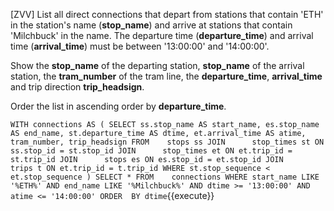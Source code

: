 [ZVV] List all direct connections that depart from stations that contain 'ETH' in the station's name (**stop_name**) and arrive at stations that contain 'Milchbuck' in the name. The departure time (**departure_time**) and arrival time (**arrival_time**) must be between '13:00:00' and '14:00:00'.

Show the **stop_name** of the departing station, **stop_name** of the arrival station, the **tram_number** of the tram line, the **departure_time**, **arrival_time** and trip direction **trip_headsign**.

Order the list in ascending order by **departure_time**.

``
WITH connections AS (
SELECT ss.stop_name AS start_name, es.stop_name AS end_name, st.departure_time AS dtime, et.arrival_time AS atime, tram_number, trip_headsign
FROM    stops ss
JOIN      stop_times st ON ss.stop_id = st.stop_id
JOIN      stop_times et ON et.trip_id = st.trip_id
JOIN      stops es ON es.stop_id = et.stop_id
JOIN      trips t ON et.trip_id = t.trip_id
WHERE st.stop_sequence < et.stop_sequence
)
SELECT *
FROM    connections
WHERE start_name LIKE '%ETH%'
               AND end_name LIKE '%Milchbuck%'
               AND dtime >= '13:00:00'
               AND atime <= '14:00:00'
ORDER  BY dtime
``{{execute}}